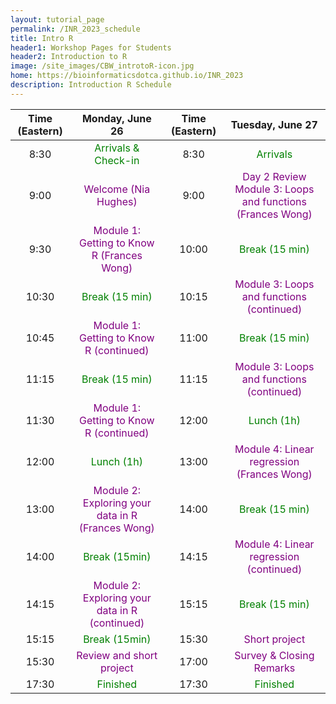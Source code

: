 ```yaml
---
layout: tutorial_page
permalink: /INR_2023_schedule
title: Intro R
header1: Workshop Pages for Students
header2: Introduction to R
image: /site_images/CBW_introtoR-icon.jpg
home: https://bioinformaticsdotca.github.io/INR_2023
description: Introduction R Schedule
---
```


| Time (Eastern) |                                Monday, June 26                                | Time (Eastern) |                                    Tuesday, June 27                                     |
| :------------: | :---------------------------------------------------------------------------: | :------------: | :-------------------------------------------------------------------------------------: |
|      8:30      |                <font color="green">Arrivals & Check-in</font>                 |      8:30      |                           <font color="green">Arrivals</font>                           |
|      9:00      |               <font color="purple">Welcome (Nia Hughes)</font>                |      9:00      | <font color="purple">Day 2 Review Module 3: Loops and functions (Frances Wong)</font> |
|      9:30      |    <font color="purple">Module 1: Getting to Know R (Frances Wong)</font>     |     10:00      |                        <font color="green">Break (15 min)</font>                        |
|     10:30      |                   <font color="green">Break (15 min)</font>                   |     10:15      |          <font color="purple">Module 3: Loops and functions (continued)</font>          |
|     10:45      |      <font color="purple">Module 1: Getting to Know R (continued)</font>      |     11:00      |                        <font color="green">Break (15 min)</font>                        |
|     11:15      |                   <font color="green">Break (15 min)</font>                   |     11:15      |          <font color="purple">Module 3: Loops and functions (continued)</font>          |
|     11:30      |      <font color="purple">Module 1: Getting to Know R (continued)</font>      |     12:00      |                          <font color="green">Lunch (1h)</font>                          |
|     12:00      |                     <font color="green">Lunch (1h)</font>                     |     13:00      |         <font color="purple">Module 4: Linear regression (Frances Wong)</font>          |
|     13:00      | <font color="purple">Module 2: Exploring your data in R (Frances Wong)</font> |     14:00      |                        <font color="green">Break (15 min)</font>                        |
|     14:00      |                   <font color="green">Break (15min)</font>                    |     14:15      |           <font color="purple">Module 4: Linear regression (continued)</font>           |
|     14:15      |  <font color="purple">Module 2: Exploring your data in R (continued)</font>   |     15:15      |                        <font color="green">Break (15 min)</font>                        |
|     15:15      |                   <font color="green">Break (15min)</font>                    |     15:30      |                        <font color="purple">Short project</font>                        |
|     15:30      |             <font color="purple">Review and short project</font>              |     17:00      |                  <font color="purple">Survey & Closing Remarks</font>                   |
|     17:30      |                      <font color="green">Finished</font>                      |     17:30      |                           <font color="green">Finished</font>                           |